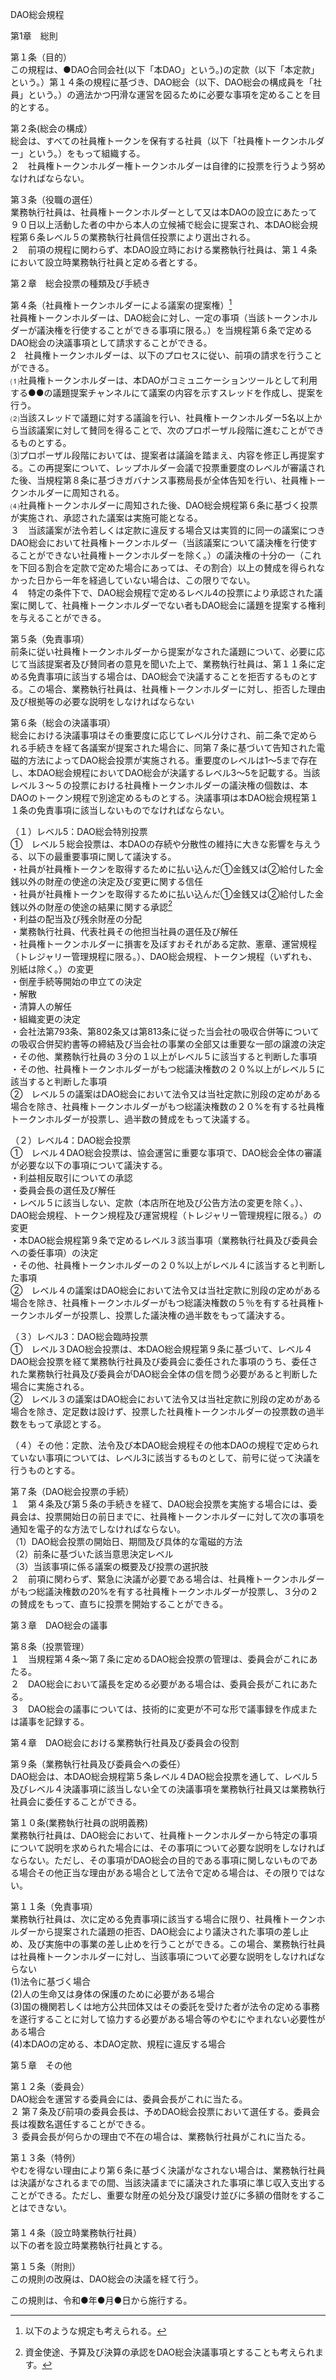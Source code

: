 DAO総会規程

第1章　総則

第１条（目的）  
この規程は、●DAO合同会社(以下「本DAO」という。)の定款（以下「本定款」という。）第１４条の規程に基づき、DAO総会（以下、DAO総会の構成員を「社員」という。）の適法かつ円滑な運営を図るために必要な事項を定めることを目的とする。

第２条(総会の構成）  
総会は、すべての社員権トークンを保有する社員（以下「社員権トークンホルダー」という。）をもって組織する。  
２　社員権トークンホルダー権トークンホルダーは自律的に投票を行うよう努めなければならない。

第３条（役職の選任）  
業務執行社員は、社員権トークンホルダーとして又は本DAOの設立にあたって９０日以上活動した者の中から本人の立候補で総会に提案され、本DAO総会規程第６条レベル５の業務執行社員信任投票により選出される。  
２　前項の規程に関わらず、本DAO設立時における業務執行社員は、第１４条において設立時業務執行社員と定める者とする。

第２章　総会投票の種類及び手続き

第４条（社員権トークンホルダーによる議案の提案権）[^1]  
社員権トークンホルダーは、DAO総会に対し、一定の事項（当該トークンホルダーが議決権を行使することができる事項に限る。）を当規程第６条で定めるDAO総会の決議事項として請求することができる。  
2　社員権トークンホルダーは、以下のプロセスに従い、前項の請求を行うことができる。  
⑴社員権トークンホルダーは、本DAOがコミュニケーションツールとして利用する●●の議題提案チャンネルにて議案の内容を示すスレッドを作成し、提案を行う。  
⑵当該スレッドで議題に対する議論を行い、社員権トークンホルダー5名以上から当該議案に対して賛同を得ることで、次のプロポーザル段階に進むことができるものとする。  
⑶プロポーザル段階においては、提案者は議論を踏まえ、内容を修正し再提案する。この再提案について、レップホルダー会議で投票重要度のレベルが審議された後、当規程第８条に基づきガバナンス事務局長が全体告知を行い、社員権トークンホルダーに周知される。  
⑷社員権トークンホルダーに周知された後、DAO総会規程第６条に基づく投票が実施され、承認された議案は実施可能となる。  
３　当該議案が法令若しくは定款に違反する場合又は実質的に同一の議案につきDAO総会において社員権トークンホルダー（当該議案について議決権を行使することができない社員権トークンホルダーを除く。）の議決権の十分の一（これを下回る割合を定款で定めた場合にあっては、その割合）以上の賛成を得られなかった日から一年を経過していない場合は、この限りでない。  
４　特定の条件下で、DAO総会規程で定めるレベル4の投票により承認された議案に関して、社員権トークンホルダーでない者もDAO総会に議題を提案する権利を与えることができる。

第５条（免責事項）  
前条に従い社員権トークンホルダーから提案がなされた議題について、必要に応じて当該提案者及び賛同者の意見を聞いた上で、業務執行社員は、第１１条に定める免責事項に該当する場合は、DAO総会で決議することを拒否するものとする。この場合、業務執行社員は、社員権トークンホルダーに対し、拒否した理由及び根拠等の必要な説明をしなければならない

第６条（総会の決議事項）  
総会における決議事項はその重要度に応じてレベル分けされ、前二条で定められる手続きを経て各議案が提案された場合に、同第７条に基づいて告知された電磁的方法によってDAO総会投票が実施される。重要度のレベルは1～5まで存在し、本DAO総会規程においてDAO総会が決議するレベル3～5を記載する。当該レベル３～５の投票における社員権トークンホルダーの議決権の個数は、本DAOのトークン規程で別途定めるものとする。決議事項は本DAO総会規程第１１条の免責事項に該当しないものでなければならない。

（１）レベル5：DAO総会特別投票  
①　レベル５総会投票は、本DAOの存続や分散性の維持に大きな影響を与えうる、以下の最重要事項に関して議決する。  
・社員が社員権トークンを取得するために払い込んだ①金銭又は②給付した金銭以外の財産の使途の決定及び変更に関する信任  
・社員が社員権トークンを取得するために払い込んだ①金銭又は②給付した金銭以外の財産の使途の結果に関する承認[^2]  
・利益の配当及び残余財産の分配  
・業務執行社員、代表社員その他担当社員の選任及び解任  
・社員権トークンホルダーに損害を及ぼすおそれがある定款、憲章、運営規程（トレジャリー管理規程に限る。）、DAO総会規程、トークン規程（いずれも、別紙は除く。）の変更  
・倒産手続等開始の申立ての決定  
・解散  
・清算人の解任  
・組織変更の決定  
・会社法第793条、第802条又は第813条に従った当会社の吸収合併等についての吸収合併契約書等の締結及び当会社の事業の全部又は重要な一部の譲渡の決定  
・その他、業務執行社員の３分の１以上がレベル５に該当すると判断した事項  
・その他、社員権トークンホルダーがもつ総議決権数の２０%以上がレベル５に該当すると判断した事項  
②　レベル５の議案はDAO総会において法令又は当社定款に別段の定めがある場合を除き、社員権トークンホルダーがもつ総議決権数の２０%を有する社員権トークンホルダーが投票し、過半数の賛成をもって決議する。

（２）レベル4：DAO総会投票  
①　レベル４DAO総会投票は、協会運営に重要な事項で、DAO総会全体の審議が必要な以下の事項について議決する。  
・利益相反取引についての承認  
・委員会長の選任及び解任  
・レベル５に該当しない、定款（本店所在地及び公告方法の変更を除く。）、DAO総会規程、トークン規程及び運営規程（トレジャリー管理規程に限る。）の変更  
・本DAO総会規程第９条で定めるレベル３該当事項（業務執行社員及び委員会への委任事項）の決定  
・その他、社員権トークンホルダーの２０%以上がレベル４に該当すると判断した事項  
②　レベル４の議案はDAO総会において法令又は当社定款に別段の定めがある場合を除き、社員権トークンホルダーがもつ総議決権数の５％を有する社員権トークンホルダーが投票し、投票した議決権の過半数をもって議決する。

（３）レベル3：DAO総会臨時投票  
①　レベル３DAO総会投票は、本DAO総会規程第９条に基づいて、レベル４DAO総会投票を経て業務執行社員及び委員会に委任された事項のうち、委任された業務執行社員及び委員会がDAO総会全体の信を問う必要があると判断した場合に実施される。  
②　レベル３の議案はDAO総会において法令又は当社定款に別段の定めがある場合を除き、定足数は設けず、投票した社員権トークンホルダーの投票数の過半数をもって承認とする。

（４）その他：定款、法令及び本DAO総会規程その他本DAOの規程で定められていない事項については、レベル3に該当するものとして、前号に従って決議を行うものとする。

第７条（DAO総会投票の手続）  
１　第４条及び第５条の手続きを経て、DAO総会投票を実施する場合には、委員会は、投票開始日の前日までに、社員権トークンホルダーに対して次の事項を通知を電子的な方法でしなければならない。  
（1）DAO総会投票の開始日、期間及び具体的な電磁的方法  
（2）前条に基づいた該当意思決定レベル  
（3）当該事項に係る議案の概要及び投票の選択肢  
２　前項に関わらず、緊急に決議が必要である場合は、社員権トークンホルダーがもつ総議決権数の20%を有する社員権トークンホルダーが投票し、３分の２の賛成をもって、直ちに投票を開始することができる。

第３章　DAO総会の議事

第８条（投票管理）  
１　当規程第４条～第７条に定めるDAO総会投票の管理は、委員会がこれにあたる。  
２　DAO総会において議長を定める必要がある場合は、委員会長がこれにあたる。  
３　DAO総会の議事については、技術的に変更が不可な形で議事録を作成または議事を記録する。

第４章　DAO総会における業務執行社員及び委員会の役割

第９条（業務執行社員及び委員会への委任）  
DAO総会は、本DAO総会規程第５条レベル４DAO総会投票を通して、レベル５及びレベル４決議事項に該当しない全ての決議事項を業務執行社員又は業務執行社員会に委任することができる。

第１０条(業務執行社員の説明義務)  
業務執行社員は、DAO総会において、社員権トークンホルダーから特定の事項について説明を求められた場合には、その事項について必要な説明をしなければならない。ただし、その事項がDAO総会の目的である事項に関しないものである場合その他正当な理由がある場合として法令で定める場合は、その限りではない。

第１１条（免責事項）  
業務執行社員は、次に定める免責事項に該当する場合に限り、社員権トークンホルダーから提案された議題の拒否、DAO総会により議決された事項の差し止め、及び実施中の事業の差し止めを行うことができる。この場合、業務執行社員は社員権トークンホルダーに対し、当該事項について必要な説明をしなければならない  
(1)法令に基づく場合  
(2)人の生命又は身体の保護のために必要がある場合  
(3)国の機関若しくは地方公共団体又はその委託を受けた者が法令の定める事務を遂行することに対して協力する必要がある場合等のやむにやまれない必要性がある場合  
(4)本DAOの定める、本DAO定款、規程に違反する場合

第５章　その他

第１２条（委員会）  
DAO総会を運営する委員会には、委員会長がこれに当たる。  
２ 第７条及び前項の委員会長は、予めDAO総会投票において選任する。委員会長は複数名選任することができる。  
３ 委員会長が何らかの理由で不在の場合は、業務執行社員がこれに当たる。

第１３条（特例）  
やむを得ない理由により第６条に基づく決議がなされない場合は、業務執行社員は決議がなされるまでの間、当該決議までに議決された事項に準じ収入支出することができる。ただし、重要な財産の処分及び譲受け並びに多額の借財をすることはできない。  
　　　　　　  
第１４条（設立時業務執行社員）  
以下の者を設立時業務執行社員とする。

第１５条（附則）  
この規則の改廃は、DAO総会の決議を経て行う。

この規則は、令和●年●月●日から施行する。

[^1]: 以下のような規定も考えられる。

[^2]:  資金使途、予算及び決算の承認をDAO総会決議事項とすることも考えられます。